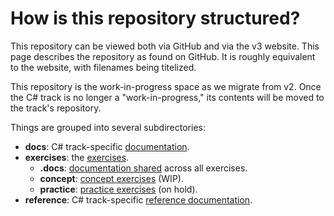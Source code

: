# How is this repository structured?

This repository can be viewed both via GitHub and via the v3 website. This page describes the repository as found on GitHub. It is roughly equivalent to the website, with filenames being titelized.

This repository is the work-in-progress space as we migrate from v2. Once the C# track is no longer a "work-in-progress," its contents will be moved to the track's repository.

Things are grouped into several subdirectories:

- **docs**: C# track-specific [documentation][docs].
- **exercises**: the [exercises][exercises].
  - **.docs**: [documentation shared][exercises-docs] across all exercises.
  - **concept**: [concept exercises][exercises-concept] (WIP).
  - **practice**: [practice exercises][exercises-practice] (on hold).
- **reference**: C# track-specific [reference documentation][reference].

[docs]: ./docs/README.md
[exercises]: ./exercises/README.md
[exercises-docs]: ./exercises/.docs/README.md
[exercises-concept]: ./exercises/concept/README.md
[exercises-practice]: ./exercises/practice/README.md
[reference]: ./reference/README.md
